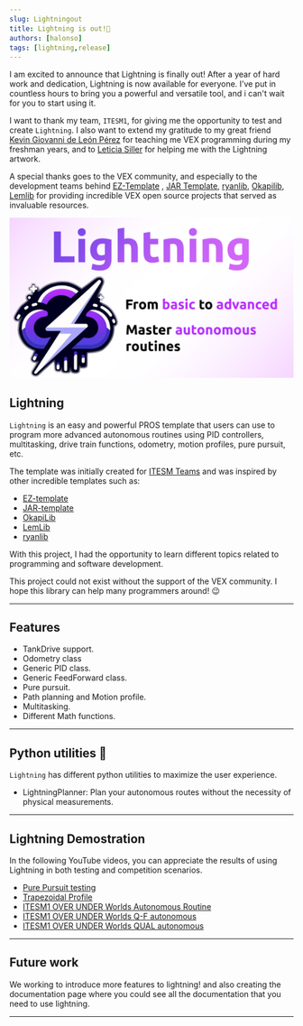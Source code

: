 ```yaml
---
slug: Lightningout
title: Lightning is out!🥳  
authors: [halonso]
tags: [lightning,release]
---
```


I am excited to announce that Lightning is finally out! After a year of hard work and dedication, Lightning is now available for everyone. I’ve put in countless hours to bring you a powerful and versatile tool, and i can't wait for you to start using it.

I want to thank my team, ``ITESM1``, for giving me the opportunity to test and create ``Lightning``. I also want to extend my gratitude to my great friend [Kevin Giovanni de León Pérez](https://www.linkedin.com/in/kevindeleon97/) for teaching me VEX programming during my freshman years, and to [Leticia Siller](https://www.linkedin.com/in/leticia-siller-a0a14428a/) for helping me with the Lightning artwork.

A special thanks goes to the VEX community, and especially to the development teams behind  [EZ-Template](https://ez-robotics.github.io/EZ-Template/) , [JAR Template](https://jacksonarearobotics.github.io/JAR-Template/), [ryanlib](https://github.com/Ryan4253/ryanlib/tree/main), [Okapilib](https://github.com/OkapiLib/OkapiLib), [Lemlib](https://github.com/LemLib/LemLib/tree/master) for providing incredible VEX open source projects that served as invaluable resources.

![Lightning-social-card](/img/Lightning_social_card.png)

##  Lightning
``Lightning`` is an easy and powerful PROS template that users can use to program more advanced autonomous routines using PID controllers, multitasking, drive train functions, odometry, motion profiles, pure pursuit, etc.

The template was initially created for [ITESM Teams](https://www.instagram.com/tec_robotics/) and was inspired by other incredible templates such as:

* [EZ-template](https://github.com/EZ-Robotics/EZ-Template?tab=readme-ov-file)
* [JAR-template](https://github.com/JacksonAreaRobotics/JAR-Template)
* [OkapiLib](https://github.com/OkapiLib/OkapiLib)
* [LemLib](https://github.com/LemLib/LemLib/blob/master/README.md?plain=1)
* [ryanlib](https://github.com/Ryan4253/ryanlib)

With this project, I had the opportunity to learn different topics related to programming and software development.

This project could not exist without the support of the VEX community. I hope this library can help many programmers around! 😉

---
## Features
* TankDrive support.
* Odometry class
* Generic PID class.
* Generic FeedForward class.
* Pure pursuit.
* Path planning and Motion profile. 
* Multitasking. 
* Different Math functions. 
---

## Python utilities 🐍
``Lightning`` has different python utilities to maximize the user experience.

* LightningPlanner: Plan your autonomous routes without the necessity of physical measurements.  

---

## Lightning Demostration
In the following YouTube videos, you can appreciate the results of using Lightning in both testing and competition scenarios. 

* [Pure Pursuit testing](https://www.youtube.com/watch?v=6EuZdJf89HI)
* [Trapezoidal Profile](https://www.youtube.com/watch?v=WZaXgi8o368)
* [ITESM1 OVER UNDER Worlds Autonomous Routine](https://www.youtube.com/watch?v=hosBW9l6dMY)
* [ITESM1 OVER UNDER Worlds Q-F autonomous](https://youtu.be/sDA6RqO024Y)
* [ITESM1 OVER UNDER Worlds QUAL autonomous](https://www.youtube.com/watch?v=LpFiJdZ04_4)

---
## Future work
We working to introduce more features to lightning! and also creating the documentation page where you could see all the documentation that you need to use lightning. 

---
